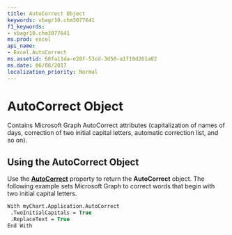 ```yaml
---
title: AutoCorrect Object
keywords: vbagr10.chm3077641
f1_keywords:
- vbagr10.chm3077641
ms.prod: excel
api_name:
- Excel.AutoCorrect
ms.assetid: 68fa11da-e28f-53cd-3d50-a1f19d261a02
ms.date: 06/08/2017
localization_priority: Normal
---
```



# AutoCorrect Object

Contains Microsoft Graph AutoCorrect attributes (capitalization of names of days, correction of two initial capital letters, automatic correction list, and so on).


## Using the AutoCorrect Object

Use the  **[AutoCorrect](Excel.AutoCorrect-graph-property.md)** property to return the  **AutoCorrect** object. The following example sets Microsoft Graph to correct words that begin with two initial capital letters.


```vb
With myChart.Application.AutoCorrect 
 .TwoInitialCapitals = True 
 .ReplaceText = True 
End With
```


